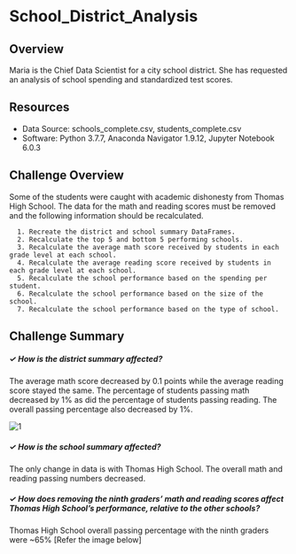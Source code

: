 # School_District_Analysis

## Overview
Maria is the Chief Data Scientist for a city school district. She has requested an analysis of school spending and standardized test scores.

## Resources
  * Data Source: schools_complete.csv, students_complete.csv
  * Software: Python 3.7.7, Anaconda Navigator 1.9.12, Jupyter Notebook 6.0.3
  
## Challenge Overview
Some of the students were caught with academic dishonesty from Thomas High School. The data for the math and reading scores must be removed and the following information should be recalculated.

```
  1. Recreate the district and school summary DataFrames.
  2. Recalculate the top 5 and bottom 5 performing schools.
  3. Recalculate the average math score received by students in each grade level at each school.
  4. Recalculate the average reading score received by students in each grade level at each school.
  5. Recalculate the school performance based on the spending per student.
  6. Recalculate the school performance based on the size of the school.
  7. Recalculate the school performance based on the type of school.
```

## Challenge Summary

##### ✓ How is the district summary affected?

The average math score decreased by 0.1 points while the average reading score stayed the same. The percentage of students passing math decreased by 1% as did the percentage of students passing reading. The overall passing percentage also decreased by 1%.

![1](https://user-images.githubusercontent.com/73450637/98776288-a12f7d80-23bc-11eb-9912-be0f5c443d0c.png)

##### ✓ How is the school summary affected?

The only change in data is with Thomas High School. The overall math and reading passing numbers decreased.

##### ✓ How does removing the ninth graders’ math and reading scores affect Thomas High School’s performance, relative to the other schools?

Thomas High School overall passing percentage with the ninth graders were ~65% [Refer the image below]



